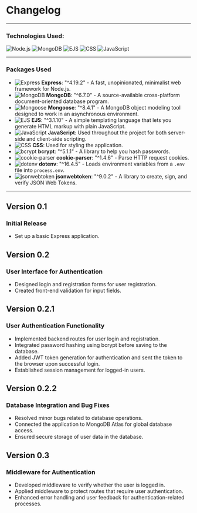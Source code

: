 # Changelog

---

### Technologies Used:

![Node.js](https://img.icons8.com/color/48/000000/nodejs.png) 
![MongoDB](https://img.icons8.com/color/48/000000/mongodb.png) 
![EJS](https://img.icons8.com/color/48/000000/html-5.png)
![CSS](https://img.icons8.com/color/48/000000/css3.png) 
![JavaScript](https://img.icons8.com/color/48/000000/javascript.png)

---

### Packages Used

- ![Express](https://img.icons8.com/color/48/000000/express.png) **Express**: "^4.19.2" - A fast, unopinionated, minimalist web framework for Node.js.
- ![MongoDB](https://img.icons8.com/color/48/000000/mongodb.png) **MongoDB**: "^6.7.0" - A source-available cross-platform document-oriented database program.
- ![Mongoose](https://img.icons8.com/color/48/000000/mongoose.png) **Mongoose**: "^8.4.1" - A MongoDB object modeling tool designed to work in an asynchronous environment.
- ![EJS](https://img.icons8.com/color/48/000000/html-5.png) **EJS**: "^3.1.10" - A simple templating language that lets you generate HTML markup with plain JavaScript.
- ![JavaScript](https://img.icons8.com/color/48/000000/javascript.png) **JavaScript**: Used throughout the project for both server-side and client-side scripting.
- ![CSS](https://img.icons8.com/color/48/000000/css3.png) **CSS**: Used for styling the application.
- ![bcrypt](https://img.icons8.com/color/48/000000/bcrypt.png) **bcrypt**: "^5.1.1" - A library to help you hash passwords.
- ![cookie-parser](https://img.icons8.com/color/48/000000/cookie.png) **cookie-parser**: "^1.4.6" - Parse HTTP request cookies.
- ![dotenv](https://img.icons8.com/color/48/000000/env.png) **dotenv**: "^16.4.5" - Loads environment variables from a `.env` file into `process.env`.
- ![jsonwebtoken](https://img.icons8.com/color/48/000000/json-web-token.png) **jsonwebtoken**: "^9.0.2" - A library to create, sign, and verify JSON Web Tokens.

---

## Version 0.1

### Initial Release
- Set up a basic Express application.

## Version 0.2

### User Interface for Authentication
- Designed login and registration forms for user registration.
- Created front-end validation for input fields.

## Version 0.2.1

### User Authentication Functionality
- Implemented backend routes for user login and registration.
- Integrated password hashing using bcrypt before saving to the database.
- Added JWT token generation for authentication and sent the token to the browser upon successful login.
- Established session management for logged-in users.

## Version 0.2.2

### Database Integration and Bug Fixes
- Resolved minor bugs related to database operations.
- Connected the application to MongoDB Atlas for global database access.
- Ensured secure storage of user data in the database.

## Version 0.3

### Middleware for Authentication
- Developed middleware to verify whether the user is logged in.
- Applied middleware to protect routes that require user authentication.
- Enhanced error handling and user feedback for authentication-related processes.